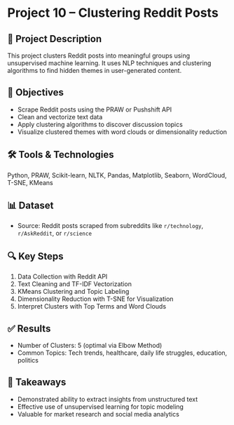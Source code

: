 # Project 10 – Clustering Reddit Posts

## 📄 Project Description
This project clusters Reddit posts into meaningful groups using unsupervised machine learning. It uses NLP techniques and clustering algorithms to find hidden themes in user-generated content.

## 🎯 Objectives
- Scrape Reddit posts using the PRAW or Pushshift API
- Clean and vectorize text data
- Apply clustering algorithms to discover discussion topics
- Visualize clustered themes with word clouds or dimensionality reduction

## 🛠️ Tools & Technologies
Python, PRAW, Scikit-learn, NLTK, Pandas, Matplotlib, Seaborn, WordCloud, T-SNE, KMeans

## 📊 Dataset
- Source: Reddit posts scraped from subreddits like `r/technology`, `r/AskReddit`, or `r/science`

## 🔍 Key Steps
1. Data Collection with Reddit API
2. Text Cleaning and TF-IDF Vectorization
3. KMeans Clustering and Topic Labeling
4. Dimensionality Reduction with T-SNE for Visualization
5. Interpret Clusters with Top Terms and Word Clouds

## ✅ Results
- Number of Clusters: 5 (optimal via Elbow Method)
- Common Topics: Tech trends, healthcare, daily life struggles, education, politics

## 📌 Takeaways
- Demonstrated ability to extract insights from unstructured text
- Effective use of unsupervised learning for topic modeling
- Valuable for market research and social media analytics
